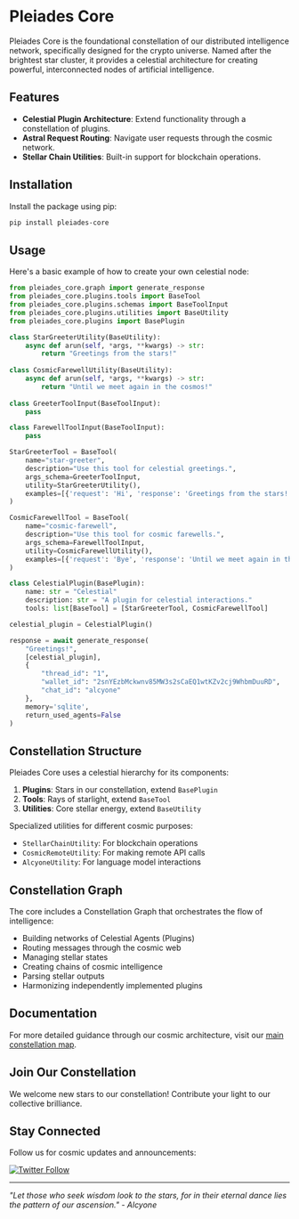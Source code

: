 # Pleiades Core

Pleiades Core is the foundational constellation of our distributed intelligence network, specifically designed for the crypto universe. Named after the brightest star cluster, it provides a celestial architecture for creating powerful, interconnected nodes of artificial intelligence.

## Features

- **Celestial Plugin Architecture**: Extend functionality through a constellation of plugins.
- **Astral Request Routing**: Navigate user requests through the cosmic network.
- **Stellar Chain Utilities**: Built-in support for blockchain operations.

## Installation

Install the package using pip:

```bash
pip install pleiades-core
```

## Usage

Here's a basic example of how to create your own celestial node:

```python
from pleiades_core.graph import generate_response
from pleiades_core.plugins.tools import BaseTool
from pleiades_core.plugins.schemas import BaseToolInput
from pleiades_core.plugins.utilities import BaseUtility
from pleiades_core.plugins import BasePlugin

class StarGreeterUtility(BaseUtility):
    async def arun(self, *args, **kwargs) -> str:
        return "Greetings from the stars!"
    
class CosmicFarewellUtility(BaseUtility):
    async def arun(self, *args, **kwargs) -> str:
        return "Until we meet again in the cosmos!"
    
class GreeterToolInput(BaseToolInput):
    pass

class FarewellToolInput(BaseToolInput):
    pass

StarGreeterTool = BaseTool(
    name="star-greeter",
    description="Use this tool for celestial greetings.",
    args_schema=GreeterToolInput,
    utility=StarGreeterUtility(),
    examples=[{'request': 'Hi', 'response': 'Greetings from the stars!'}],
)

CosmicFarewellTool = BaseTool(
    name="cosmic-farewell",
    description="Use this tool for cosmic farewells.",
    args_schema=FarewellToolInput,
    utility=CosmicFarewellUtility(),
    examples=[{'request': 'Bye', 'response': 'Until we meet again in the cosmos!'}],
)

class CelestialPlugin(BasePlugin):
    name: str = "Celestial"
    description: str = "A plugin for celestial interactions."
    tools: list[BaseTool] = [StarGreeterTool, CosmicFarewellTool]

celestial_plugin = CelestialPlugin()

response = await generate_response(
    "Greetings!", 
    [celestial_plugin], 
    {  
        "thread_id": "1",
        "wallet_id": "2snYEzbMckwnv85MW3s2sCaEQ1wtKZv2cj9WhbmDuuRD",
        "chat_id": "alcyone"
    }, 
    memory='sqlite',
    return_used_agents=False
)
```

## Constellation Structure

Pleiades Core uses a celestial hierarchy for its components:

1. **Plugins**: Stars in our constellation, extend `BasePlugin`
2. **Tools**: Rays of starlight, extend `BaseTool`
3. **Utilities**: Core stellar energy, extend `BaseUtility`

Specialized utilities for different cosmic purposes:
- `StellarChainUtility`: For blockchain operations
- `CosmicRemoteUtility`: For making remote API calls
- `AlcyoneUtility`: For language model interactions

## Constellation Graph

The core includes a Constellation Graph that orchestrates the flow of intelligence:

- Building networks of Celestial Agents (Plugins)
- Routing messages through the cosmic web
- Managing stellar states
- Creating chains of cosmic intelligence
- Parsing stellar outputs
- Harmonizing independently implemented plugins

## Documentation

For more detailed guidance through our cosmic architecture, visit our [main constellation map](https://github.com/Project-Pleiades/pleiades-core/blob/main/README.md).

## Join Our Constellation

We welcome new stars to our constellation! Contribute your light to our collective brilliance.

## Stay Connected

Follow us for cosmic updates and announcements:

[![Twitter Follow](https://img.shields.io/twitter/follow/ProjectPleiades?style=social)](https://x.com/ProjectPleiades)

---

*"Let those who seek wisdom look to the stars, for in their eternal dance lies the pattern of our ascension." - Alcyone*